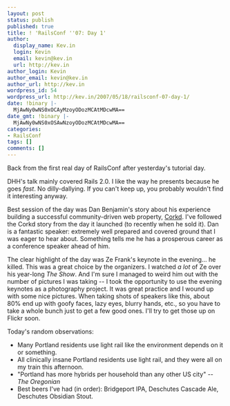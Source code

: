 ```yaml
---
layout: post
status: publish
published: true
title: ! 'RailsConf ''07: Day 1'
author:
  display_name: Kev.in
  login: Kevin
  email: kevin@kev.in
  url: http://kev.in
author_login: Kevin
author_email: kevin@kev.in
author_url: http://kev.in
wordpress_id: 54
wordpress_url: http://kev.in/2007/05/18/railsconf-07-day-1/
date: !binary |-
  MjAwNy0wNS0xOCAyMzoyODozMCAtMDcwMA==
date_gmt: !binary |-
  MjAwNy0wNS0xOSAwNzoyODozMCAtMDcwMA==
categories:
- RailsConf
tags: []
comments: []
---
```

<p>Back from the first real day of RailsConf after yesterday's tutorial day.</p>
<p>DHH's talk mainly covered Rails 2.0. I like the way he presents because he goes <em>fast</em>. No dilly-dallying. If you can't keep up, you probably wouldn't find it interesting anyway.</p>
<p>Best session of the day was Dan Benjamin's story about his experience building a successful community-driven web property, <a href="http://corkd.com">Corkd</a>. I've followed the Corkd story from the day it launched (to recently when he sold it). Dan is a fantastic speaker: extremely well prepared and covered ground that I was eager to hear about. Something tells me he has a prosperous career as a conference speaker ahead of him.</p>
<p>The clear highlight of the day was Ze Frank's keynote in the evening... he killed. This was a great choice by the organizers. I watched <em>a lot</em> of Ze over his year-long <em>The Show</em>. And I'm sure I managed to weird him out with the number of pictures I was taking -- I took the opportunity to use the evening keynotes as a photography project. It was great practice and I wound up with some nice pictures. When taking shots of speakers like this, about 80% end up with goofy faces, lazy eyes, blurry hands, etc., so you have to take a whole bunch just to get a few good ones. I'll try to get those up on Flickr soon.</p>
<p>Today's random observations:</p>
<ul>
<li>Many Portland residents use light rail like the environment depends on it or something.</li>
<li>All clinically insane Portland residents use light rail, and they were all on my train this afternoon.</li>
<li>"Portland has more hybrids per household than any other US city" -- <em>The Oregonian</em></li>
<li>Best beers I've had (in order): Bridgeport IPA, Deschutes Cascade Ale, Deschutes Obsidian Stout.</li>
</ul>
